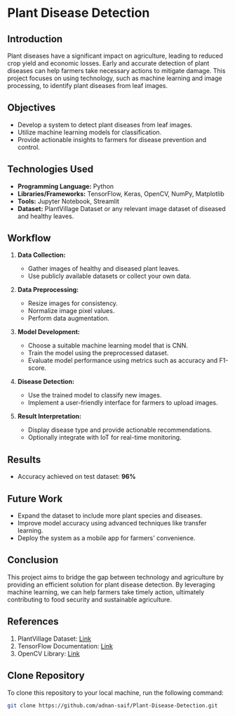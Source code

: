 # Plant Disease Detection

## Introduction
Plant diseases have a significant impact on agriculture, leading to reduced crop yield and economic losses. Early and accurate detection of plant diseases can help farmers take necessary actions to mitigate damage. This project focuses on using technology, such as machine learning and image processing, to identify plant diseases from leaf images.



## Objectives
- Develop a system to detect plant diseases from leaf images.
- Utilize machine learning models for classification.
- Provide actionable insights to farmers for disease prevention and control.



## Technologies Used
- **Programming Language:** Python
- **Libraries/Frameworks:** TensorFlow, Keras, OpenCV, NumPy, Matplotlib
- **Tools:** Jupyter Notebook, Streamlit
- **Dataset:** PlantVillage Dataset or any relevant image dataset of diseased and healthy leaves.



## Workflow
1. **Data Collection:**
   - Gather images of healthy and diseased plant leaves.
   - Use publicly available datasets or collect your own data.

2. **Data Preprocessing:**
   - Resize images for consistency.
   - Normalize image pixel values.
   - Perform data augmentation.

3. **Model Development:**
   - Choose a suitable machine learning model that is CNN.
   - Train the model using the preprocessed dataset.
   - Evaluate model performance using metrics such as accuracy and F1-score.

4. **Disease Detection:**
   - Use the trained model to classify new images.
   - Implement a user-friendly interface for farmers to upload images.

5. **Result Interpretation:**
   - Display disease type and provide actionable recommendations.
   - Optionally integrate with IoT for real-time monitoring.



## Results
- Accuracy achieved on test dataset: **96%**



## Future Work
- Expand the dataset to include more plant species and diseases.
- Improve model accuracy using advanced techniques like transfer learning.
- Deploy the system as a mobile app for farmers' convenience.



## Conclusion
This project aims to bridge the gap between technology and agriculture by providing an efficient solution for plant disease detection. By leveraging machine learning, we can help farmers take timely action, ultimately contributing to food security and sustainable agriculture.



## References
1. PlantVillage Dataset: [Link](https://www.plantvillage.org/)
2. TensorFlow Documentation: [Link](https://www.tensorflow.org/)
3. OpenCV Library: [Link](https://opencv.org/)



## Clone Repository

To clone this repository to your local machine, run the following command:

```bash
git clone https://github.com/adnan-saif/Plant-Disease-Detection.git
